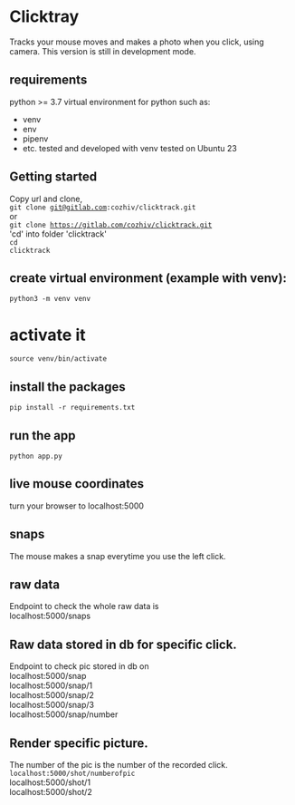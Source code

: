 # Clicktray
Tracks your mouse moves and makes a photo when you click, using camera. This version is still in development mode.
## requirements
python >= 3.7
virtual environment for python such as:
- venv
- env
- pipenv
- etc.
tested and developed with venv
tested on Ubuntu 23

## Getting started
Copy url and clone,
<br />
<code>git clone git@gitlab.com:cozhiv/clicktrack.git</code>
<br />
or
<br />
<code>git clone https://gitlab.com/cozhiv/clicktrack.git</code>
<br />
'cd' into folder 'clicktrack'
<br />
<code>cd clicktrack</code>
## create virtual environment (example with venv):
<code>python3 -m venv venv</code>

# activate it
<code>source venv/bin/activate</code>

## install the packages
<code>pip install -r requirements.txt</code>

## run the app
<code>python app.py</code>

## live mouse coordinates
turn your browser to localhost:5000

## snaps
The mouse makes a snap everytime you use the left click.

## raw data
Endpoint to check the whole raw data is 
<br />
localhost:5000/snaps

## Raw data stored in db for specific click.
Endpoint to check pic stored in db on
<br />
localhost:5000/snap <br />
localhost:5000/snap/1 <br />
localhost:5000/snap/2 <br />
localhost:5000/snap/3 <br />
localhost:5000/snap/number <br />

## Render specific picture. 
The number of the pic is the number of the recorded click.<br />
<code>localhost:5000/shot/numberofpic </code><br />
localhost:5000/shot/1 <br />
localhost:5000/shot/2 <br />

